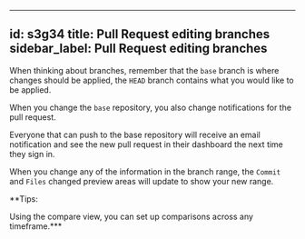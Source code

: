  ---
 id: s3g34
 title: Pull Request editing branches
 sidebar_label: Pull Request editing branches
 ---


When thinking about branches, remember that the `base` branch is where changes should be applied, the `HEAD` branch contains what you would like to be applied.

When you change the `base` repository, you also change notifications for the pull request.

Everyone that can push to the base repository will receive an email notification and see the new pull request in their dashboard the next time they sign in.

When you change any of the information in the branch range, the `Commit` and `Files` changed preview areas will update to show your new range.

**Tips:

Using the compare view, you can set up comparisons across any timeframe.***

<!--
For more information, see "Comparing commits across time."
*** -->
